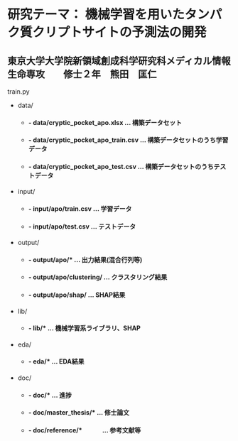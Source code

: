 
# 研究テーマ： 機械学習を用いたタンパク質クリプトサイトの予測法の開発

## 東京大学大学院新領域創成科学研究科メディカル情報生命専攻　　修士２年　熊田　匡仁


train.py



* data/
  * #### - data/cryptic_pocket_apo.xlsx       ...  構築データセット　
  * #### - data/cryptic_pocket_apo_train.csv  ...  構築データセットのうち学習データ 
  * #### - data/cryptic_pocket_apo_test.csv   ...  構築データセットのうちテストデータ 

* input/
  * #### - input/apo/train.csv  ...  学習データ
  * #### - input/apo/test.csv   ...  テストデータ

* output/
  * #### - output/apo/*             ...  出力結果(混合行列等)
  * #### - output/apo/clustering/   ...  クラスタリング結果
  * #### - output/apo/shap/         ...  SHAP結果

* lib/
  * #### - lib/*     ...  機械学習系ライブラリ、SHAP

* eda/
  * #### - eda/*                 ...  EDA結果

* doc/
  * #### - doc/*                 ...  進捗
  * #### - doc/master_thesis/*   ...  修士論文
  * #### - doc/reference/*  　　　...  参考文献等


    
